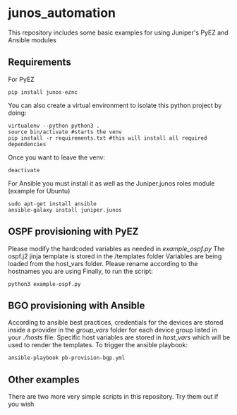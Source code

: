 # junos_automation
This repository includes some basic examples for using Juniper's PyEZ and Ansible modules

## Requirements
For PyEZ
```
pip install junos-eznc
```
You can also create a virtual environment to isolate this python project by doing:

```
virtualenv --python python3 .
source bin/activate #starts the venv
pip install -r requirements.txt #this will install all required dependencies
```
Once you want to leave the venv:
```
deactivate
```
For Ansible you must install it as well as the Juniper.junos roles module
(example for Ubuntu)
```
sudo apt-get install ansible
ansible-galaxy install juniper.junos
```

## OSPF provisioning with PyEZ
Please modify the hardcoded variables as needed in *example_ospf.py*
The ospf.j2 jinja template is stored in the /templates folder
Variables are being loaded from the host_vars folder. Please rename according to the hostnames you are using
Finally, to run the script:
```
python3 example-ospf.py
```

## BGO provisioning with Ansible
According to ansible best practices, credentials for the devices are stored inside a provider in the *group_vars* folder for each device group listed in your *./hosts* file.
Specific host variables are stored in *host_vars* which will be used to render the templates.
To trigger the ansible playbook:
```
ansible-playbook pb-provision-bgp.yml
```

## Other examples
There are two more very simple scripts in this repository. Try them out if you wish
